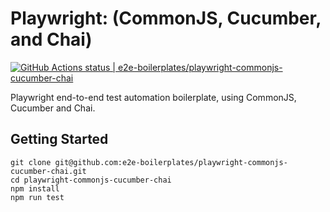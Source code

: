 # Playwright: (CommonJS, Cucumber, and Chai)

[![GitHub Actions status | e2e-boilerplates/playwright-commonjs-cucumber-chai](https://github.com/e2e-boilerplates/playwright-commonjs-cucumber-chai/workflows/playwright-commonjs-cucumber-chai/badge.svg)](https://github.com/e2e-boilerplates/playwright-commonjs-cucumber-chai/actions?workflow=playwright-commonjs-cucumber-chai)

Playwright end-to-end test automation boilerplate, using CommonJS, Cucumber and Chai.

## Getting Started

    git clone git@github.com:e2e-boilerplates/playwright-commonjs-cucumber-chai.git
    cd playwright-commonjs-cucumber-chai
    npm install
    npm run test
